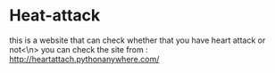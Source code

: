 # Heat-attack
this is a website that can check whether that you have heart attack or not<\n>
you can check the site from : http://heartattach.pythonanywhere.com/
